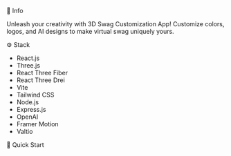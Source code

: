 🤖 Info

Unleash your creativity with 3D Swag Customization App!
Customize colors, logos, and AI designs to make virtual swag uniquely yours.

⚙️ Stack
- React.js
- Three.js
- React Three Fiber
- React Three Drei
- Vite
- Tailwind CSS
- Node.js
- Express.js
- OpenAI
- Framer Motion
- Valtio

🤸 Quick Start
